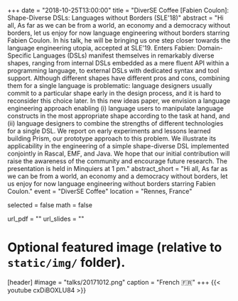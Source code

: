 +++
date = "2018-10-25T13:00:00"
title = "DiverSE Coffee [Fabien Coulon]: Shape-Diverse DSLs: Languages without Borders (SLE'18)"
abstract = "Hi all, As far as we can be from a world, an economy and a democracy without borders, let us enjoy for now language engineering without borders starring Fabien Coulon. In his talk, he will be bringing us one step closer towards the language engineering utopia, accepted at SLE'19. Enters Fabien: Domain-Specific Languages (DSLs) manifest themselves in remarkably diverse shapes, ranging from internal DSLs embedded as a mere fluent API within a programming language, to external DSLs with dedicated syntax and tool support. Although different shapes have different pros and cons, combining them for a single language is problematic: language designers usually commit to a particular shape early in the design process, and it is hard to reconsider this choice later. In this new ideas paper, we envision a language engineering approach enabling (i) language users to manipulate language constructs in the most appropriate shape according to the task at hand, and (ii) language designers to combine the strengths of different technologies for a single DSL. We report on early experiments and lessons learned building Prism, our prototype approach to this problem. We illustrate its applicability in the engineering of a simple shape-diverse DSL implemented conjointly in Rascal, EMF, and Java. We hope that our initial contribution will raise the awareness of the community and encourage future research. The presentation is held in Minquiers at 1 pm."
abstract_short = "Hi all, As far as we can be from a world, an economy and a democracy without borders, let us enjoy for now language engineering without borders starring Fabien Coulon."
event = "DiverSE Coffee"
location = "Rennes, France"

selected = false
math = false

url_pdf = ""
url_slides = ""

# Optional featured image (relative to `static/img/` folder).
[header]
#image = "talks/20171012.png"
caption = "French :fr:"
+++
{{< youtube cxDiBOXLU84 >}}
